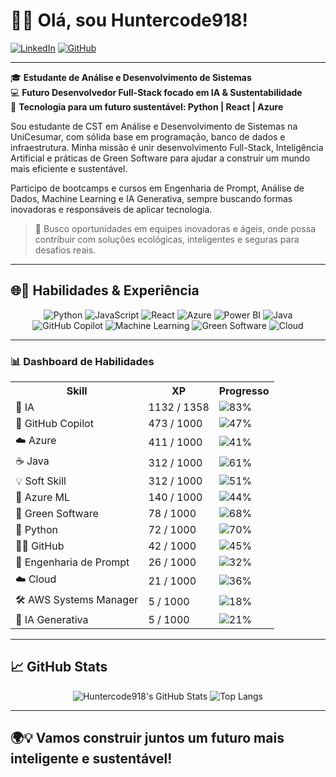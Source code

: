 # 🌱🤖 Olá, sou Huntercode918!

[![LinkedIn](https://img.shields.io/badge/-LinkedIn-0A66C2?style=flat-square&logo=linkedin&logoColor=white)](https://www.linkedin.com/in/rlucas1808/)
[![GitHub](https://img.shields.io/badge/-GitHub-181717?style=flat-square&logo=github&logoColor=white)](https://github.com/Huntercode918)

---

🎓 **Estudante de Análise e Desenvolvimento de Sistemas**  
💻 **Futuro Desenvolvedor Full-Stack focado em IA & Sustentabilidade**  
🌿 **Tecnologia para um futuro sustentável: Python | React | Azure**

Sou estudante de CST em Análise e Desenvolvimento de Sistemas na UniCesumar, com sólida base em programação, banco de dados e infraestrutura. Minha missão é unir desenvolvimento Full-Stack, Inteligência Artificial e práticas de Green Software para ajudar a construir um mundo mais eficiente e sustentável.

Participo de bootcamps e cursos em Engenharia de Prompt, Análise de Dados, Machine Learning e IA Generativa, sempre buscando formas inovadoras e responsáveis de aplicar tecnologia.

> 🚀 Busco oportunidades em equipes inovadoras e ágeis, onde possa contribuir com soluções ecológicas, inteligentes e seguras para desafios reais.

---

## 🌐🚀 Habilidades & Experiência

<div align="center">

<!-- Skill Badges -->
![Python](https://img.shields.io/badge/Python-3776AB?style=for-the-badge&logo=python&logoColor=white)
![JavaScript](https://img.shields.io/badge/JavaScript-F7DF1E?style=for-the-badge&logo=javascript&logoColor=black)
![React](https://img.shields.io/badge/React-20232A?style=for-the-badge&logo=react&logoColor=61DAFB)
![Azure](https://img.shields.io/badge/Azure-0078D4?style=for-the-badge&logo=microsoft-azure&logoColor=white)
![Power BI](https://img.shields.io/badge/Power%20BI-F2C811?style=for-the-badge&logo=powerbi&logoColor=black)
![Java](https://img.shields.io/badge/Java-ED8B00?style=for-the-badge&logo=java&logoColor=white)
![GitHub Copilot](https://img.shields.io/badge/GitHub%20Copilot-1abc9c?style=for-the-badge&logo=github&logoColor=white)
![Machine Learning](https://img.shields.io/badge/Machine%20Learning-009688?style=for-the-badge&logo=ai&logoColor=white)
![Green Software](https://img.shields.io/badge/Green%20Software-27ae60?style=for-the-badge&logo=spring&logoColor=white)
![Cloud](https://img.shields.io/badge/Cloud-00C7B7?style=for-the-badge&logo=icloud&logoColor=white)

</div>

---

### 📊 Dashboard de Habilidades

<div align="center">

<table>
  <tr>
    <th>Skill</th>
    <th>XP</th>
    <th>Progresso</th>
  </tr>
  <tr>
    <td>🤖 IA</td>
    <td>1132 / 1358</td>
    <td>
      <img src="https://progress-bar.dev/83/?title=&color=27ae60" alt="83%"/>
    </td>
  </tr>
  <tr>
    <td>🤖 GitHub Copilot</td>
    <td>473 / 1000</td>
    <td>
      <img src="https://progress-bar.dev/47/?title=&color=6e5494" alt="47%"/>
    </td>
  </tr>
  <tr>
    <td>☁️ Azure</td>
    <td>411 / 1000</td>
    <td>
      <img src="https://progress-bar.dev/41/?title=&color=0078d4" alt="41%"/>
    </td>
  </tr>
  <tr>
    <td>☕ Java</td>
    <td>312 / 1000</td>
    <td>
      <img src="https://progress-bar.dev/31/?title=&color=ed8b00" alt="61%"/>
    </td>
  </tr>
  <tr>
    <td>💡 Soft Skill</td>
    <td>312 / 1000</td>
    <td>
      <img src="https://progress-bar.dev/31/?title=&color=7ed957" alt="51%"/>
    </td>
  </tr>
  <tr>
    <td>🔬 Azure ML</td>
    <td>140 / 1000</td>
    <td>
      <img src="https://progress-bar.dev/14/?title=&color=00bfae" alt="44%"/>
    </td>
  </tr>
  <tr>
    <td>🌱 Green Software</td>
    <td>78 / 1000</td>
    <td>
      <img src="https://progress-bar.dev/8/?title=&color=27ae60" alt="68%"/>
    </td>
  </tr>
  <tr>
    <td>🐍 Python</td>
    <td>72 / 1000</td>
    <td>
      <img src="https://progress-bar.dev/7/?title=&color=3776ab" alt="70%"/>
    </td>
  </tr>
  <tr>
    <td>🧑‍💻 GitHub</td>
    <td>42 / 1000</td>
    <td>
      <img src="https://progress-bar.dev/4/?title=&color=181717" alt="45%"/>
    </td>
  </tr>
  <tr>
    <td>📝 Engenharia de Prompt</td>
    <td>26 / 1000</td>
    <td>
      <img src="https://progress-bar.dev/3/?title=&color=ffb300" alt="32%"/>
    </td>
  </tr>
  <tr>
    <td>☁️ Cloud</td>
    <td>21 / 1000</td>
    <td>
      <img src="https://progress-bar.dev/2/?title=&color=00c7b7" alt="36%"/>
    </td>
  </tr>
  <tr>
    <td>🛠️ AWS Systems Manager</td>
    <td>5 / 1000</td>
    <td>
      <img src="https://progress-bar.dev/0/?title=&color=ff9900" alt="18%"/>
    </td>
  </tr>
  <tr>
    <td>🤖 IA Generativa</td>
    <td>5 / 1000</td>
    <td>
      <img src="https://progress-bar.dev/0/?title=&color=00cfff" alt="21%"/>
    </td>
  </tr>
</table>

</div>

---

## 📈 GitHub Stats

<div align="center">

![Huntercode918's GitHub Stats](https://github-readme-stats.vercel.app/api?username=Huntercode918&show_icons=true&theme=react&title_color=27ae60&icon_color=27ae60&text_color=ffffff&bg_color=0d1117)
![Top Langs](https://github-readme-stats.vercel.app/api/top-langs/?username=Huntercode918&layout=compact&theme=react&title_color=27ae60&text_color=ffffff&bg_color=0d1117)

</div>

---

## 🌍💡 Vamos construir juntos um futuro mais inteligente e sustentável!
